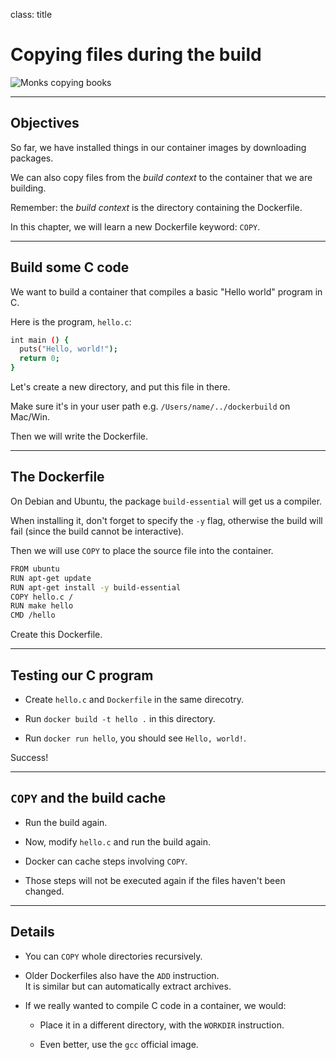 
class: title

# Copying files during the build

![Monks copying books](images/title-copying-files-during-build.jpg)

---

## Objectives

So far, we have installed things in our container images
by downloading packages.

We can also copy files from the *build context* to the
container that we are building.

Remember: the *build context* is the directory containing
the Dockerfile.

In this chapter, we will learn a new Dockerfile keyword: `COPY`.

---

## Build some C code

We want to build a container that compiles a basic "Hello world" program in C.

Here is the program, `hello.c`:

```bash
int main () {
  puts("Hello, world!");
  return 0;
}
```

Let's create a new directory, and put this file in there.

Make sure it's in your user path e.g. `/Users/name/../dockerbuild` on Mac/Win.

Then we will write the Dockerfile.

---

## The Dockerfile

On Debian and Ubuntu, the package `build-essential` will get us a compiler.

When installing it, don't forget to specify the `-y` flag, otherwise the build will fail (since the build cannot be interactive).

Then we will use `COPY` to place the source file into the container.

```bash
FROM ubuntu
RUN apt-get update
RUN apt-get install -y build-essential
COPY hello.c /
RUN make hello
CMD /hello
```

Create this Dockerfile.

---

## Testing our C program

* Create `hello.c` and `Dockerfile` in the same direcotry.

* Run `docker build -t hello .` in this directory.

* Run `docker run hello`, you should see `Hello, world!`.

Success!

---

## `COPY` and the build cache

* Run the build again.

* Now, modify `hello.c` and run the build again.

* Docker can cache steps involving `COPY`.

* Those steps will not be executed again if the files haven't been changed.

---

## Details

* You can `COPY` whole directories recursively.

* Older Dockerfiles also have the `ADD` instruction.
  <br/>It is similar but can automatically extract archives.

* If we really wanted to compile C code in a container, we would:

  * Place it in a different directory, with the `WORKDIR` instruction.

  * Even better, use the `gcc` official image.
